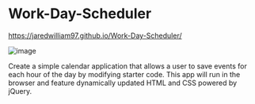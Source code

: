 # Work-Day-Scheduler

https://jaredwilliam97.github.io/Work-Day-Scheduler/

![image](https://user-images.githubusercontent.com/80869140/116765749-71b51180-a9ec-11eb-9e1e-98fdc183fb09.png)




Create a simple calendar application that allows a user to save events for each hour of the day by modifying starter code. This app will run in the browser and feature dynamically updated HTML and CSS powered by jQuery.
